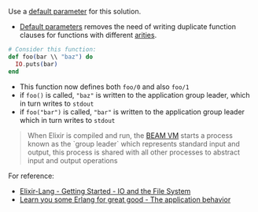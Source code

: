 <!--
This error is raised when the solution doesn't use default parameters
-->

Use a [default parameter](https://elixir-lang.org/getting-started/modules-and-functions.html#default-arguments) for this solution.

- [Default parameters](https://elixir-lang.org/getting-started/modules-and-functions.html#default-arguments) removes the need of writing duplicate function clauses for functions with different [arities](https://en.wikipedia.org/wiki/Arity).

```elixir
# Consider this function:
def foo(bar \\ "baz") do
  IO.puts(bar)
end
```

- This function now defines both `foo/0` and also `foo/1`
- if `foo()` is called, `"baz"` is written to the application group leader, which in turn writes to `stdout`
- if `foo("bar")` is called, `"bar"` is written to the application group leader which in turn writes to `stdout`

> When Elixir is compiled and run, the [BEAM VM](https://en.wikipedia.org/wiki/BEAM_(Erlang_virtual_machine)) starts a process known as the `group leader` which represents standard input and output, this process is shared with all other processes to abstract input and output operations

For reference:

- [Elixir-Lang - Getting Started - IO and the File System](https://elixir-lang.org/getting-started/io-and-the-file-system.html#processes-and-group-leaders)
- [Learn you some Erlang for great good - The application behavior](https://learnyousomeerlang.com/building-otp-applications#the-application-behaviour)
